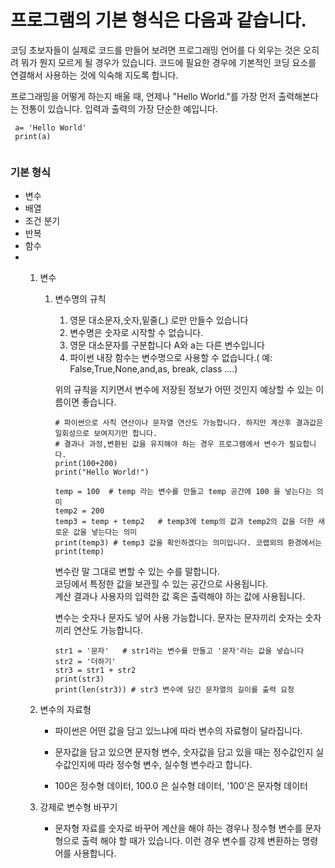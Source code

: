 # 프로그램의 기본 형식은 다음과 같습니다.

코딩 초보자들이 실제로 코드를 만들어 보려면 프로그래밍 언어를 다 외우는 것은 오히려 뭐가 뭔지 모르게 될 경우가 있습니다. 
코드에 필요한 경우에 기본적인 코딩 요소를 연결해서 사용하는 것에 익숙해 지도록 합니다.

프로그래밍을 어떻게 하는지 배울 때, 언제나 "Hello World."를 가장 먼저 출력해본다는 전통이 있습니다. 
입력과 출력의 가장 단순한 예입니다.
``` 
 a= 'Hello World'
 print(a) 
 
```
### 기본 형식 

*   변수
*   배열
*   조건 분기
*   반복
*   함수
*   
  1. 변수
  
     1. 변수명의 규칙 
        1.   영문 대소문자,숫자,밑줄(_) 로만 만들수 있습니다
        2.   변수명은 숫자로 시작할 수 없습니다.
        3.   영문 대소문자를 구분합니다 A와 a는 다른 변수입니다
        4.   파이썬 내장 함수는 변수명으로 사용할 수 없습니다.( 예: False,True,None,and,as, break, class ....)

           위의 규칙을 지키면서 변수에 저장된 정보가 어떤 것인지 예상할 수 있는 이름이면 좋습니다. 
           ```
           # 파이썬으로 사칙 연산이나 문자열 연산도 가능합니다. 하지만 계산후 결과값은 일회성으로 보여지기만 합니다. 
           # 결과나 과정,변환된 값을 유지해야 하는 경우 프로그램에서 변수가 필요합니다.
           print(100+200)
           print("Hello World!")
           
           temp = 100  # temp 라는 변수를 만들고 temp 공간에 100 을 넣는다는 의미
           temp2 = 200
           temp3 = temp + temp2   # temp3에 temp의 값과 temp2의 값을 더한 새로운 값을 넣는다는 의미
           print(temp3) # temp3 값을 확인하겠다는 의미입니다. 코랩외의 환경에서는 print(temp)
           
           ```
           변수란 말 그대로 변할 수 있는 수를 말합니다.  
           코딩에서 특정한 값을 보관힐 수 있는 공간으로 사용됩니다.   
           계산 결과나 사용자의 입력한 값 혹은 출력해야 하는 값에 사용됩니다.  
             
           변수는 숫자나 문자도 넣어 사용 가능합니다. 문자는 문자끼리 숫자는 숫자끼리 연산도 가능합니다.  
           
           ```
           str1 = '문자'   # str1라는 변수를 만들고 '문자'라는 값을 넣습니다
           str2 = '더하기'           
           str3 = str1 + str2 
           print(str3)
           print(len(str3)) # str3 변수에 담긴 문자열의 길이를 출력 요청
           ```
             
           
           
   2. 변수의 자료형  
       * 파이썬은 어떤 값을 담고 있느냐에 따라 변수의 자료형이 달라집니다.
  
       * 문자값을 담고 있으면 문자형 변수, 숫자값을 담고 있을 때는 정수값인지 실수값인지에 따라 정수형 변수, 실수형 변수라고 합니다.

        * 100은 정수형 데이터, 100.0 은 실수형 데이터, '100'은 문자형 데이터
  
   3. 강제로 변수형 바꾸기

        * 문자형 자료를 숫자로 바꾸어 계산을 해야 하는 경우나 정수형 변수를 문자형으로 출력 해야 할 때가 있습니다. 이런 경우 변수를 강제 변환하는 명령어를 사용합니다.
   

